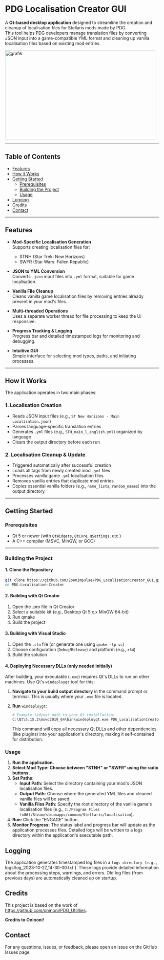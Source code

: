 # PDG Localisation Creator GUI

A **Qt-based desktop application** designed to streamline the creation and cleanup of localisation files for Stellaris mods made by PDG.  
This tool helps PDG developers manage translation files by converting JSON input into a game-compatible YML format and cleaning up vanilla localisation files based on existing mod entries.

<img width="492" height="292" alt="grafik" src="https://github.com/user-attachments/assets/21ca59c8-4b28-4516-97c9-efe536e3aa7c" />

---

## Table of Contents

- [Features](#features)  
- [How it Works](#how-it-works)  
- [Getting Started](#getting-started)  
  - [Prerequisites](#prerequisites)  
  - [Building the Project](#building-the-project)  
  - [Usage](#usage) 
- [Logging](#logging)
- [Credits](#credits)
- [Contact](#contact)  

---

## Features

- **Mod-Specific Localisation Generation**  
  Supports creating localisation files for:
  - STNH (Star Trek: New Horizons)
  - SWFR (Star Wars: Fallen Republic)

- **JSON to YML Conversion**  
  Converts `.json` input files into `.yml` format, suitable for game localisation.

- **Vanilla File Cleanup**  
  Cleans vanilla game localisation files by removing entries already present in your mod's files.

- **Multi-threaded Operations**  
  Uses a separate worker thread for file processing to keep the UI responsive.

- **Progress Tracking & Logging**  
  Progress bar and detailed timestamped logs for monitoring and debugging.

- **Intuitive GUI**  
  Simple interface for selecting mod types, paths, and initiating processes.

---

## How it Works

The application operates in two main phases:

### 1. Localisation Creation

- Reads JSON input files (e.g., `ST New Horizons - Main Localisation.json`)
- Parses language-specific translation entries
- Generates `.yml` files (e.g., `STH_main_l_english.yml`) organized by language
- Clears the output directory before each run

### 2. Localisation Cleanup & Update

- Triggered automatically after successful creation
- Loads all tags from newly created mod `.yml` files
- Processes vanilla game `.yml` localisation files
- Removes vanilla entries that duplicate mod entries
- Copies essential vanilla folders (e.g., `name_lists`, `random_names`) into the output directory

---

## Getting Started

### Prerequisites

- Qt 5 or newer (with `QtWidgets`, `QtCore`, `QSettings`, etc.)
- A C++ compiler (MSVC, MinGW, or GCC)

---

### Building the Project

#### 1. Clone the Repository

```bash
git clone https://github.com/ZoomImpulse/PDG_LocalisationCreator_GUI.git
cd PDG-Localisation-Creator
```

#### 2. Building with Qt Creator

1. Open the .pro file in Qt Creator
2. Select a suitable kit (e.g., Desktop Qt 5.x.x MinGW 64-bit)
3. Run qmake
4. Build the project

#### 3. Building with Visual Studio

1. Open the `.sln` file (or generate one using `qmake -tp vc`)
2. Choose configuration (`Debug`/`Release`) and platform (e.g., `x64`)
3. Build the solution

#### 4. Deploying Necessary DLLs (only needed initially)
After building, your executable (`.exe`) requires Qt's DLLs to run on other machines. Use Qt's `windeployqt` tool for this:

1. **Navigate to your build output directory** in the command prompt or terminal. This is usually where your `.exe` file is located.
2. **Run** `windeploygt`:
   
   ```bash
   # Example (adjust path to your Qt installation)
   C:\Qt\5.15.2\msvc2019_64\bin\windeployqt.exe PDG_LocalisationCreator_GUI.exe
   ```
   This command will copy all necessary Qt DLLs and other dependencies (like plugins) into your application's directory, making it self-contained for distribution.
   
### Usage

1. **Run the application.**
2. **Select Mod Type: Choose between "STNH" or "SWFR" using the radio buttons.**
3. **Set Paths:**
   - **Input Path:** Select the directory containing your mod's JSON localisation files.
   - **Output Path:** Choose where the generated YML files and cleaned vanilla files will be saved.
   - **Vanilla Files Path:** Specify the root directory of the vanilla game's localisation files (e.g., `C:/Program Files (x86)/Steam/steamapps/common/Stellaris/localisation`).
4. **Run:** Click the "ENGAGE" button.
5. **Monitor Progress:** The status label and progress bar will update as the application processes files. Detailed logs will be written to a logs directory within the application's executable path.

## Logging

The application generates timestamped log files in a `logs directory (e.g., `logs/log_2023-10-27_14-30-00.txt`). These logs provide detailed information about the processing steps, warnings, and errors. Old log files (from previous days) are automatically cleaned up on startup.

## Credits
This project is based on the work of https://github.com/oninoni/PDG_Utilities. 

**Credits to Oninoni!**

## Contact

For any questions, issues, or feedback, please open an issue on the GitHub Issues page.
